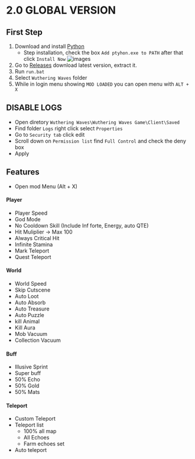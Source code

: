 # 2.0 GLOBAL VERSION

## First Step
1. Download and install [Python](https://www.python.org/ftp/python/3.13.1/python-3.13.1-amd64.exe)
      - Step installation, check the box `Add ptyhon.exe to PATH` after that click `Install Now`
      ![images](https://raw.githubusercontent.com/saefulbarkah/fun-games/refs/heads/main/how_to_install_python.PNG)
2. Go to [Releases](https://github.com/saefulbarkah/fun-games/releases) download latest version, extract it.
2. Run `run.bat`
3. Select `Wuthering Waves` folder
4. While in login menu showing `MOD LOADED` you can open menu with `ALT + X`

## DISABLE LOGS
- Open diretory `Wuthering Waves\Wuthering Waves Game\Client\Saved`
- Find folder `Logs` right click select `Properties`
- Go to `Security tab` click edit
- Scroll down on `Permission list` find `Full Control` and check the deny box
- Apply

## Features
- Open mod Menu (Alt + X)

#### Player
- Player Speed
- God Mode
- No Cooldown Skill (Include Inf forte, Energy, auto QTE)
- Hit Muliplier -> Max 100
- Always Critical Hit
- Infinite Stamina
- Mark Teleport
- Quest Teleport

#### World
- World Speed
- Skip Cutscene
- Auto Loot
- Auto Absorb
- Auto Treasure
- Auto Puzzle
- kill Animal
- Kill Aura
- Mob Vacuum
- Collection Vacuum

#### Buff
- Illusive Sprint
- Super buff
- 50% Echo
- 50% Gold
- 50% Mats

#### Teleport
- Custom Teleport
- Teleport list
   - 100% all map
   - All Echoes
   - Farm echoes set
- Auto teleport
